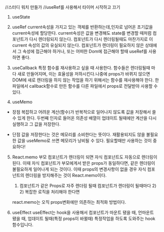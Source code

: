 //스터디 워치 만들가
//useRef를 사용해서 타이머 시작하고 끄기

1. useState

2. useRef
   current속성을 가지고 있는 객체를 반환하는데,인자로 넘어온 초기값을 current속성에 할당한다. current속성은 값을 변경해도 state를 변경할 때처럼 컴포넌트가 다시 렌더링되지 않는다. 컴포넌트가 다시 렌더링될때도 마찬가지로 이 current 속성의 값의 유실되지 않는다. 컴포넌트가 렌더링이 필요하지 않은 상태에서 그 속성에 접근해야 하거나, 또는 어떠한 Dom에 접근해야 할때 useRef를 사용하면 좋다.

3. useCallback
   특정 함수를 재사용하고 싶을 때 사용한다. 함수들은 렌더링될때 마다 새로 만들어지며, 이는 효율성을 저하시킨다.나중에 props가 바뀌지 않으면 DOM에 새로 렌더링을 하지 않는 작업을 하기 위해서는 함수를 재사용해야 한다.
   한 파일에서 callback함수로 만든 함수를 다른 파일에서 props로 전달받아 사용할 수 있다.
4. useMemo

- 장점
  복잡하고 어려운 계산(함수)가 반복적으로 일어나지 않도록 값을 저장해서
  쓸 수 있게 한다. 두번째 인자로 들어온 의존성 배열이 업데이트 될때에만
  계산을 다시 실행하고 그 값을 저장한다.

- 단점
  값을 저장한다는 것은 메모리를 소비한다는 뜻이다. 재활용되지도 않을 불필요한
  값을 useMemo로 쓰면 메모리가 낭비될 수 있다. 필요할때만 사용하는 것이
  중요하다!

5. React.memo
   부모 컴포넌트가 렌더링이 되면 자식 컴포넌트도 자동으로 렌더링이 된다.
   이때 자식 컴포넌트가 부모에게서 받은 props가 동일하다면, 같은 렌더링이
   불필요하게 일어나게 되는 것이다.
   이때 props의 변경사항이 없을 경우 자식 컴포넌트의 렌더링을 방지해주는 것이
   React.memo이다.

   1. 컴포넌트가 같은 Props로 자주 렌더링 될때 컴포넌트가 렌더링이 될때마다 2) 2) 복잡한 로직을 처리해야 한다면

   react.memo는 오직 props변화에만 의존하는 최적화 방법이다.

6. useEffect
   useEffect는 hook을 사용해서 컴포넌트가 마운트 됐을 때, 언마운트 됐을 때, 업데이트 될때(특정 props이 바뀔때) 특정작업을 하도록 도와주는 hook 함수입니다.
